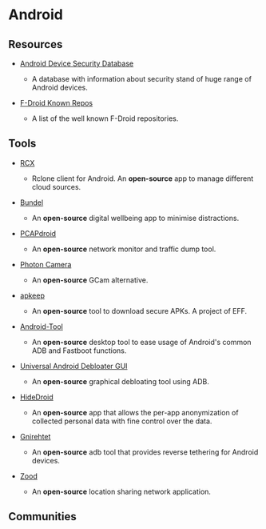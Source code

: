 # Android

## Resources

* [Android Device Security Database](https://www.android-device-security.org)
  
   * A database with information about security stand of huge range of Android devices.

* [F-Droid Known Repos](https://forum.f-droid.org/t/known-repositories)
  
   * A list of the well known F-Droid repositories.

## Tools

* [RCX](https://github.com/x0b/rcx)
  
   * Rclone client for Android. An **open-source** app to manage different cloud sources.

* [Bundel](https://github.com/rock3r/Bundel)
  
   * An **open-source** digital wellbeing app to minimise distractions.

* [PCAPdroid](https://github.com/emanuele-f/PCAPdroid)
  
   * An **open-source** network monitor and traffic dump tool.

* [Photon Camera](https://github.com/eszdman/PhotonCamera)
  
   * An **open-source** GCam alternative.

* [apkeep](https://github.com/EFForg/apkeep)
  
   * An **open-source** tool to download secure APKs. A project of EFF.

* [Android-Tool](https://github.com/fast-geek/Android-Tool)
  
   * An **open-source** desktop tool to ease usage of Android's common ADB and Fastboot functions.

* [Universal Android Debloater GUI](https://github.com/0x192/universal-android-debloater)
  
   * An **open-source** graphical debloating tool using ADB.

* [HideDroid](https://github.com/Mobile-IoT-Security-Lab/HideDroid)
  
   * An **open-source** app that allows the per-app anonymization of collected personal data with fine control over the data.

* [Gnirehtet](https://github.com/Genymobile/gnirehtet)
  
   * An **open-source** adb tool that provides reverse tethering for Android devices.

* [Zood](https://www.zood.xyz)
  
   * An **open-source** location sharing network application.

## Communities
